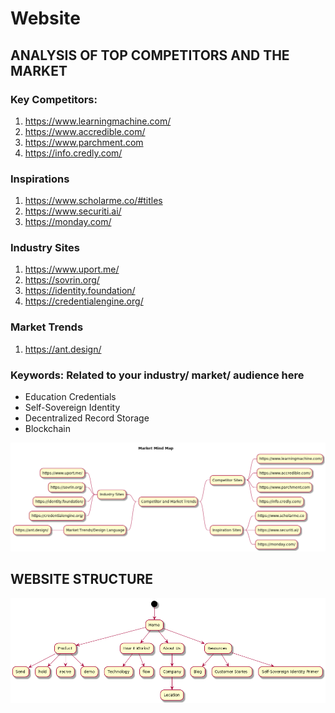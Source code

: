 # Website

## ANALYSIS OF TOP COMPETITORS AND THE MARKET
### Key Competitors:
1. https://www.learningmachine.com/
2. https://www.accredible.com/
3. https://www.parchment.com
4. https://info.credly.com/ 
### Inspirations
1. https://www.scholarme.co/#titles
2. https://www.securiti.ai/
3. https://monday.com/

### Industry Sites
1. https://www.uport.me/
2. https://sovrin.org/
3. https://identity.foundation/
4. https://credentialengine.org/
### Market Trends
1. https://ant.design/

### Keywords:  Related to your industry/ market/ audience here
* Education Credentials
* Self-Sovereign Identity
* Decentralized Record Storage
* Blockchain

![minmpaMarket](market-trends.png "Mind Map")


## WEBSITE STRUCTURE

![sitemap](sitemap.png "Site Map")
